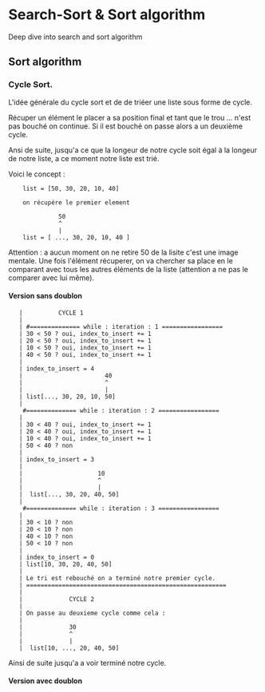 # Search-Sort & Sort algorithm
Deep dive into search and sort algorithm

## Sort algorithm
### Cycle Sort.
L'idée générale du cycle sort et de de triéer une liste sous forme de cycle.

Récuper un élément le placer a sa position final et tant que le trou ... n'est pas bouché on continue. Si il est bouché on passe alors a un deuxième cycle.

Ansi de suite, jusqu'a ce que la longeur de notre cycle soit égal à la longeur de notre liste, a ce moment notre liste est trié.

Voici le concept : 
        
        list = [50, 30, 20, 10, 40]
        
        on récupére le premier element 

                  50
                  ^
                  | 
        list = [ ..., 30, 20, 10, 40 ]

Attention :  a aucun moment on ne retire 50 de la lisite c'est une image mentale. 
Une fois l'élément récuperer, on va chercher sa place en le comparant avec tous les autres éléments de la liste (attention a ne pas le comparer avec lui même). 

#### Version sans doublon

       |          CYCLE 1 
       |
       | #============== while : iteration : 1 =================
       | 30 < 50 ? oui, index_to_insert += 1
       | 20 < 50 ? oui, index_to_insert += 1
       | 10 < 50 ? oui, index_to_insert += 1
       | 40 < 50 ? oui, index_to_insert += 1
       | 
       | index_to_insert = 4               
       |                       40
       |                       ^
       |                       |    
       | list[..., 30, 20, 10, 50]
       |
        #============== while : iteration : 2 =================
       | 
       | 30 < 40 ? oui, index_to_insert += 1
       | 20 < 40 ? oui, index_to_insert += 1
       | 10 < 40 ? oui, index_to_insert += 1
       | 50 < 40 ? non
       |
       | index_to_insert = 3
       |
       |                     10
       |                     ^
       |                     |    
       |  list[..., 30, 20, 40, 50]
       |
        #============== while : iteration : 3 =================
       |
       | 30 < 10 ? non
       | 20 < 10 ? non
       | 40 < 10 ? non
       | 50 < 10 ? non
       |
       | index_to_insert = 0 
       | list[10, 30, 20, 40, 50]
       |
       | Le tri est rebouché on a terminé notre premier cycle.
       | ========================================================
       |
       |             CYCLE 2
       |
       | On passe au deuxieme cycle comme cela : 
       |
       |             30
       |             ^
       |             |
       |  list[10, ..., 20, 40, 50]

Ainsi de suite jusqu'a a voir terminé notre cycle. 


#### Version avec doublon

